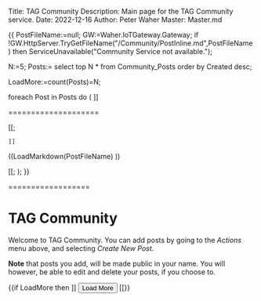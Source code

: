 Title: TAG Community
Description: Main page for the TAG Community service.
Date: 2022-12-16
Author: Peter Waher
Master: Master.md

{{
PostFileName:=null;
GW:=Waher.IoTGateway.Gateway;
if !GW.HttpServer.TryGetFileName("/Community/PostInline.md",PostFileName) then ServiceUnavailable("Community Service not available.");

N:=5;
Posts:=
	select top N 
		* 
	from 
		Community_Posts 
	order by 
		Created desc;

LoadMore:=count(Posts)=N;

foreach Post in Posts do
(
	]]

====================

[[;

	]]
((LoadMarkdown(PostFileName) ))

[[;
);
}}

==================

TAG Community
==================

Welcome to TAG Community. You can add posts by going to the *Actions* menu above, and selecting *Create New Post*.

**Note** that posts you add, will be made public in your name. You will however, be able to edit and delete your posts,
if you choose to.

{{if LoadMore then ]]
<button id="LoadMoreButton" class='posButton' type="button" onclick='LoadMore(this,((N)),((N)),"","")'>Load More</button>
[[}}

